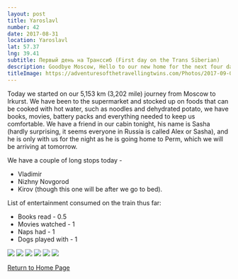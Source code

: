 ```yaml
---
layout: post
title: Yaroslavl
number: 42
date: 2017-08-31
location: Yaroslavl
lat: 57.37
lng: 39.41
subtitle: Первый день на Транссиб (First day on the Trans Siberian)
description: Goodbye Moscow, Hello to our new home for the next four days!
titleImage: https://adventuresofthetravellingtwins.com/Photos/2017-09-02-Yaroslavl/cover-min.jpg
---
```


Today we started on our 5,153 km (3,202 mile) journey from Moscow to Irkurst. We have been to the supermarket and stocked up on foods that can be cooked with hot water, such as noodles and dehydrated potato, we have books, movies, battery packs and everything needed to keep us comfortable. 
We have a friend in our cabin tonight, his name is Sasha (hardly surprising, it seems everyone in Russia is called Alex or Sasha), and he is only with us for the night as he is going home to Perm, which we will be arriving at tomorrow. 

We have a couple of long stops today - 
* Vladimir
* Nizhny Novgorod
* Kirov (though this one will be after we go to bed).

List of entertainment consumed on the train thus far:
* Books read - 0.5
* Movies watched - 1
* Naps had - 1
* Dogs played with - 1

<img src="https://adventuresofthetravellingtwins.com/Photos/2017-09-02-Yaroslavl/day11-min.jpg" class="image1">
<img src="https://adventuresofthetravellingtwins.com/Photos/2017-09-02-Yaroslavl/day12-min.jpg" class="image1">
<img src="https://adventuresofthetravellingtwins.com/Photos/2017-09-02-Yaroslavl/day13-min.jpg" class="image1">
<img src="https://adventuresofthetravellingtwins.com/Photos/2017-09-02-Yaroslavl/day14-min.jpg" class="image1">
<img src="https://adventuresofthetravellingtwins.com/Photos/2017-09-02-Yaroslavl/day15-min.jpg" class="image1">
<img src="https://adventuresofthetravellingtwins.com/Photos/2017-09-02-Yaroslavl/day16-min.jpg" class="image1">

<a href="https://adventuresofthetravellingtwins.com/">Return to Home Page</a>
